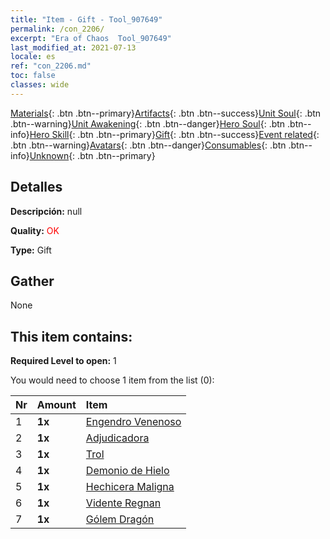 ```yaml
---
title: "Item - Gift - Tool_907649"
permalink: /con_2206/
excerpt: "Era of Chaos  Tool_907649"
last_modified_at: 2021-07-13
locale: es
ref: "con_2206.md"
toc: false
classes: wide
---
```

 [Materials](/ItemsES/){: .btn .btn--primary}[Artifacts](/ItemsES/Artifacts/){: .btn .btn--success}[Unit Soul](/ItemsES/UnitSoul/){: .btn .btn--warning}[Unit Awakening](/ItemsES/UnitAwakening/){: .btn .btn--danger}[Hero Soul](/ItemsES/HeroSoul/){: .btn .btn--info}[Hero Skill](/ItemsES/HeroSkill/){: .btn .btn--primary}[Gift](/ItemsES/Gift/){: .btn .btn--success}[Event related](/ItemsES/Events/){: .btn .btn--warning}[Avatars](/ItemsES/Avatars/){: .btn .btn--danger}[Consumables](/ItemsES/Consumables/){: .btn .btn--info}[Unknown](/ItemsES/Unknown/){: .btn .btn--primary}

## Detalles
 **Descripción:** null

 **Quality:** <span style="color: #FF0000">OK</span>

 **Type:** Gift

## Gather

  None

## This item contains:

 **Required Level to open:** 1

 You would need to choose 1 item from the list (0):

  | Nr | Amount |     Item    |
  |:---|:-------|:------------|
  | 1 |  **1x** | [Engendro Venenoso](/ItemsES/unt_234/) |  | 
  | 2 |  **1x** | [Adjudicadora](/ItemsES/unt_198/) |  | 
  | 3 |  **1x** | [Trol](/ItemsES/unt_225/) |  | 
  | 4 |  **1x** | [Demonio de Hielo](/ItemsES/unt_269/) |  | 
  | 5 |  **1x** | [Hechicera Maligna](/ItemsES/unt_252/) |  | 
  | 6 |  **1x** | [Vidente Regnan](/ItemsES/unt_279/) |  | 
  | 7 |  **1x** | [Gólem Dragón](/ItemsES/unt_243/) |  | 

